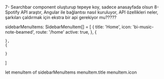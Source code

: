7- Searchbar component oluşturup tepeye koy, sadece anasayfada olsun
8- Spotify API araştır, Angular ile bağlantısı nasıl kuruluyor, API özellikleri neler, şarkıları çaldırmak için ekstra bir api gerekiyor mu?????

sidebarMenuItems: SidebarMenuItem[] = [
{
title: 'Home',
icon: 'bi-music-note-beamed',
route: '/home'
active: true,
},
{

    },
    {

    }

]

let menuItem of sidebarMenuItems
menuItem.title
menuItem.icon
